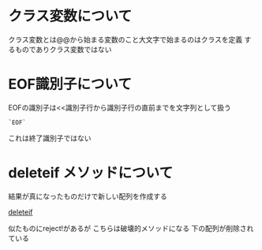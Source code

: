 # クラス変数について

クラス変数とは@@から始まる変数のこと大文字で始まるのはクラスを定義
するものでありクラス変数ではない

# EOF識別子について

EOFの識別子は<<識別子行から識別子行の直前までを文字列として扱う

```
`EOF`
```

これは終了識別子ではない

# deleteif メソッドについて

結果が真になったものだけで新しい配列を作成する

[deleteif](https://docs.ruby-lang.org/ja/latest/method/Array/i/delete_if.html)


似たものにreject!があるが
こちらは破壊的メソッドになる
下の配列が削除されている
